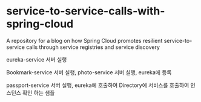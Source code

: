 # service-to-service-calls-with-spring-cloud
A repository for a blog on how Spring Cloud promotes resilient service-to-service calls through service registries and service discovery


eureka-service 서버 실행 

Bookmark-service 서버 실행, photo-service 서버 실행, eureka에 등록 

passport-service 서버 실행, eureka에 호출하여 Directory에 서비스를 호출하여 인스턴스 확인 하는 샘플
